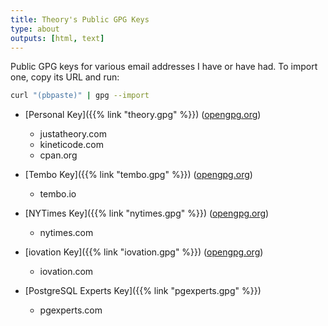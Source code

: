 ```yaml
---
title: Theory's Public GPG Keys
type: about
outputs: [html, text]
---
```


Public GPG keys for various email addresses I have or have had. To import one,
copy its URL and run:

```sh
curl "(pbpaste)" | gpg --import
```

*   [Personal Key]({{% link "theory.gpg" %}})
    ([opengpg.org](https://keys.openpgp.org/vks/v1/by-fingerprint/77E29F99B3908ACE99C9C18692DF6274F8C881F1))

    *   justatheory.com
    *   kineticode.com
    *   cpan.org

*   [Tembo Key]({{% link "tembo.gpg" %}})
    ([opengpg.org](https://keys.openpgp.org/vks/v1/by-fingerprint/46A0779A85A34A1C614DB8EC240F89E080939AC2))

    *   tembo.io

*   [NYTimes Key]({{% link "nytimes.gpg" %}})
    ([opengpg.org](https://keys.openpgp.org/vks/v1/by-fingerprint/E8D6D89B76170E5E9A8D76B37ABF773B7A54AB7B))

    *   nytimes.com

*   [iovation Key]({{% link "iovation.gpg" %}})
    ([opengpg.org](https://keys.openpgp.org/vks/v1/by-fingerprint/3520844DFAA6CF90F1E9B29AD26D202CCCE1301A))

    *   iovation.com

*   [PostgreSQL Experts Key]({{% link "pgexperts.gpg" %}})

    *   pgexperts.com
